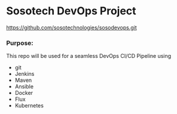 # Sosotech DevOps Project

https://github.com/sosotechnologies/sosodevops.git
### Purpose:
This repo will be used for a seamless DevOps CI/CD Pipeline using
- git
- Jenkins
- Maven
- Ansible
- Docker
- Flux
- Kubernetes
